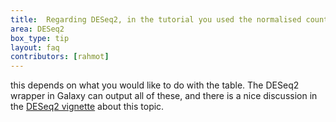 ```yaml
---
title:  Regarding DESeq2, in the tutorial you used the normalised count table. Some people use VST normalised counts or rlog normalised counts for visualisation (heatmaps),  would you recommend it ? And second question, regarding the heatmap2, I think this depends on the data you analyse but do you have any advise on how to select the clustering method and the distance method?
area: DESeq2
box_type: tip
layout: faq
contributors: [rahmot]
---
```


this depends on what you would like to do with the table. The DESeq2 wrapper in Galaxy can output all of these, and there is a nice discussion in the [DESeq2 vignette](http://bioconductor.org/packages/devel/bioc/vignettes/DESeq2/inst/doc/DESeq2.html#count-data-transformations) about this topic.
